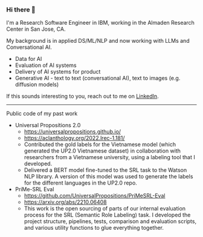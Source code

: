 ### Hi there 👋

I'm a Research Software Engineer in IBM, working in the Almaden Research Center in San Jose, CA.

My background is in applied DS/ML/NLP and now working with LLMs and Conversational AI.

- Data for AI
- Evaluation of AI systems
- Delivery of AI systems for product
- Generative AI - text to text (conversational AI), text to images (e.g. diffusion models)

If this sounds interesting to you, reach out to me on [LinkedIn](https://www.linkedin.com/in/kndtran/).

---

Public code of my past work
-  Universal Propositions 2.0
   - https://universalpropositions.github.io/
   - https://aclanthology.org/2022.lrec-1.181/
   - Contributed the gold labels for the Vietnamese model (which generated the UP2.0 Vietnamese dataset) in collaboration with researchers from a Vietnamese university, using a labeling tool that I developed.
   - Delivered a BERT model fine-tuned to the SRL task to the Watson NLP library. A version of this model was used to generate the labels for the different languages in the UP2.0 repo.
- PriMe-SRL Eval
   - https://github.com/UniversalPropositions/PriMeSRL-Eval
   - https://arxiv.org/abs/2210.06408
   - This work is the open sourcing of parts of our internal evaluation process for the SRL (Semantic Role Labeling) task. I developed the project structure, pipelines, tests, comparison and evaluation scripts, and various utility functions to glue everything together.


<!--
**kndtran/kndtran** is a ✨ _special_ ✨ repository because its `README.md` (this file) appears on your GitHub profile.

Here are some ideas to get you started:

- 🔭 I’m currently working on ...
- 🌱 I’m currently learning ...
- 👯 I’m looking to collaborate on ...
- 🤔 I’m looking for help with ...
- 💬 Ask me about ...
- 📫 How to reach me: ...
- 😄 Pronouns: ...
- ⚡ Fun fact: ...
-->
